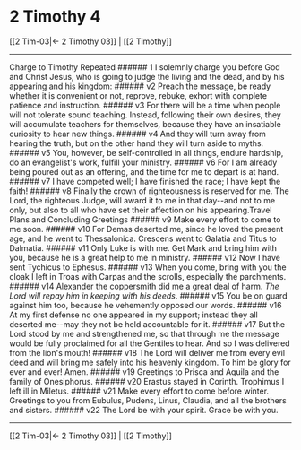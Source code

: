 # 2 Timothy 4

[[2 Tim-03|← 2 Timothy 03]] | [[2 Timothy]]
***

Charge to Timothy Repeated ###### 1 I solemnly charge you before God and Christ Jesus, who is going to judge the living and the dead, and by his appearing and his kingdom: ###### v2 Preach the message, be ready whether it is convenient or not, reprove, rebuke, exhort with complete patience and instruction. ###### v3 For there will be a time when people will not tolerate sound teaching. Instead, following their own desires, they will accumulate teachers for themselves, because they have an insatiable curiosity to hear new things. ###### v4 And they will turn away from hearing the truth, but on the other hand they will turn aside to myths. ###### v5 You, however, be self-controlled in all things, endure hardship, do an evangelist's work, fulfill your ministry. ###### v6 For I am already being poured out as an offering, and the time for me to depart is at hand. ###### v7 I have competed well; I have finished the race; I have kept the faith! ###### v8 Finally the crown of righteousness is reserved for me. The Lord, the righteous Judge, will award it to me in that day--and not to me only, but also to all who have set their affection on his appearing.Travel Plans and Concluding Greetings ###### v9 Make every effort to come to me soon. ###### v10 For Demas deserted me, since he loved the present age, and he went to Thessalonica. Crescens went to Galatia and Titus to Dalmatia. ###### v11 Only Luke is with me. Get Mark and bring him with you, because he is a great help to me in ministry. ###### v12 Now I have sent Tychicus to Ephesus. ###### v13 When you come, bring with you the cloak I left in Troas with Carpas and the scrolls, especially the parchments. ###### v14 Alexander the coppersmith did me a great deal of harm. _The Lord will repay him in keeping with his deeds_. ###### v15 You be on guard against him too, because he vehemently opposed our words. ###### v16 At my first defense no one appeared in my support; instead they all deserted me--may they not be held accountable for it. ###### v17 But the Lord stood by me and strengthened me, so that through me the message would be fully proclaimed for all the Gentiles to hear. And so I was delivered from the lion's mouth! ###### v18 The Lord will deliver me from every evil deed and will bring me safely into his heavenly kingdom. To him be glory for ever and ever! Amen. ###### v19 Greetings to Prisca and Aquila and the family of Onesiphorus. ###### v20 Erastus stayed in Corinth. Trophimus I left ill in Miletus. ###### v21 Make every effort to come before winter. Greetings to you from Eubulus, Pudens, Linus, Claudia, and all the brothers and sisters. ###### v22 The Lord be with your spirit. Grace be with you.

***
[[2 Tim-03|← 2 Timothy 03]] | [[2 Timothy]]
